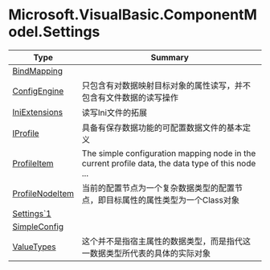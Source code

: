 ﻿
# Microsoft.VisualBasic.ComponentModel.Settings

|Type|Summary|
|----|-------|
|<a href="#" onClick="load('/docs/Microsoft.VisualBasic.ComponentModel.Settings/BindMapping.md')">BindMapping</a>||
|<a href="#" onClick="load('/docs/Microsoft.VisualBasic.ComponentModel.Settings/ConfigEngine.md')">ConfigEngine</a>|只包含有对数据映射目标对象的属性读写，并不包含有文件数据的读写操作|
|<a href="#" onClick="load('/docs/Microsoft.VisualBasic.ComponentModel.Settings/IniExtensions.md')">IniExtensions</a>|读写Ini文件的拓展|
|<a href="#" onClick="load('/docs/Microsoft.VisualBasic.ComponentModel.Settings/IProfile.md')">IProfile</a>|具备有保存数据功能的可配置数据文件的基本定义|
|<a href="#" onClick="load('/docs/Microsoft.VisualBasic.ComponentModel.Settings/ProfileItem.md')">ProfileItem</a>|The simple configuration mapping node in the current profile data, the data type of this node  ...|
|<a href="#" onClick="load('/docs/Microsoft.VisualBasic.ComponentModel.Settings/ProfileNodeItem.md')">ProfileNodeItem</a>|当前的配置节点为一个复杂数据类型的配置节点，即目标属性的属性类型为一个Class对象|
|<a href="#" onClick="load('/docs/Microsoft.VisualBasic.ComponentModel.Settings/Settings`1.md')">Settings`1</a>||
|<a href="#" onClick="load('/docs/Microsoft.VisualBasic.ComponentModel.Settings/SimpleConfig.md')">SimpleConfig</a>||
|<a href="#" onClick="load('/docs/Microsoft.VisualBasic.ComponentModel.Settings/ValueTypes.md')">ValueTypes</a>|这个并不是指宿主属性的数据类型，而是指代这一数据类型所代表的具体的实际对象|

